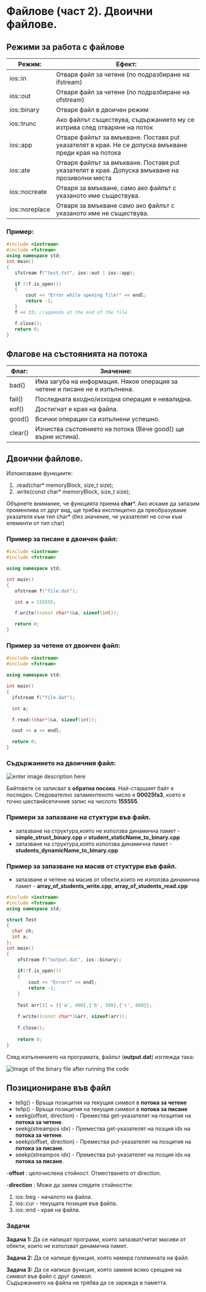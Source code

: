 # Файлове (част 2). Двоични файлове.

## Режими за работа с файлове


| Режим:| Ефект:                                                                      | 
|--------|------------------------------------------------------------------------------|
|ios::in |Отваря файл за четене  (по подразбиране на ifstream)                           |
|ios::out    |Отваря файл за четене (по подразбиране на ofstream)                        |
|ios::binary | Отваря файл в двоичен режим                                               |
|ios::trunc  | Ако файлът съществува,  съдържанието му се изтрива след отваряне на поток |
|ios::app    | Отваря файлът за вмъкване. Поставя put указателят в края. Не се допуска вмъкване преди края на потока      |
|ios::ate    | Отваря файлът за вмъкване. Поставя put указателят в края. Допуска вмъкване на прозиволни места                |
|ios::nocreate | Отваря за вмъкване, само ако файлът с указаното име съществува.|
ios::noreplace | Отваря за вмъкване само ако файлът с указаното име не съществува.|
### Пример:
 ```c++
#include <iostream>
#include <fstream>
using namespace std;
int main()
{
	ifstream f("test.txt", ios::out | ios::app);

	if (!f.is_open())
	{
		cout << "Error while opening file!" << endl;
		return -1;
	}
	f << 33; //appends at the end of the file

	f.close();
	return 0;
}
 ```
## Флагове на състоянията на потока 
| Флаг:| Значение:                                                                      | 
|--------|------------------------------------------------------------------------------|
|bad()   | Има загуба на информация. Някоя операция за четене и писане не е изпълнена. |
|fail() |Последната входно/изходна операция е невалидна.|
| eof() | Достигнат е края на файла. |
|good() | Всички операции са изпълнени успешно.|
|clear()| Изчиства състоянието на потока (Вече good() ще върне истина).|

## Двоични файлове.

Изпоилзваме функциите:

1. .read(char* memoryBlock, size_t size);
2. .write(const char* memoryBlock, size_t size);

Обърнете внимание, че функцията приема **char***. Ако искаме да запазим променлива от друг вид, ще трябва експлицитно да преобразуваме указателя към тип char* (без значение, че указателят не сочи към елементи от тип char)

### Пример за писане в двоичен файл:
 ```c++
#include <iostream>
#include <fstream>

using namespace std;

int main()
{
	ofstream f("file.dat");

	int a = 155555;

	f.write((const char*)&a, sizeof(int));

	return 0;
}
 ```
 ### Пример за четене от двоичен файл:
 
  ```c++
#include <iostream>
#include <fstream>

using namespace std;

int main()
{
	ifstream f("file.dat");

	int a;

	f.read((char*)&a, sizeof(int));

	cout << a << endl;

	return 0;
}
 ```

### Съдържанието на двоичния файл:
 ![enter image description here](https://i.ibb.co/G3R72qG/sudurjanie.png "Binary file example")
 
Байтовете се записват в **обратна посока**. Най-старшият байт е последен. Следователно запаментеното число е **00025fa3**, което е точно шестанйсетичния запис на числото **155555**.
 
### Примери за запазване на стуктури във файл.
 
- запазване на структура,която не използва динамична памет - **simple_struct_binary.cpp** и **student_staticName_to_binary.cpp**
- запазване на структура,която използва динамична памет - **students_dynamicName_to_binary.cpp**

### Пример за запазване на масив от стуктури във файл.
  
- запазване и четене на масив от обекти,които не използва динамична памет - **array_of_students_write.cpp**, **array_of_students_read.cpp** 

```c++
#include <iostream>
#include <fstream>
using namespace std;

struct Test
{
  char ch;
  int a;
};
int main()
{
    ofstream f("output.dat", ios::binary);
    
    if(!f.is_open())
    {
        cout << "Error!" << endl;
        return -1;
    }
    
    Test arr[3] = {{'a', 400},{'b', 500},{'c', 600}};
    
    f.write((const char*)&arr, sizeof(arr));
    
    f.close();
    
    return 0;
}

 ```

След изпълнението на програмата, файлът (**output.dat**) изглежда така:

![Image of the binary file after running the code](https://i.ibb.co/0JthLd6/3-A978-D14-7-C7-A-4-ABD-8-B0-C-DA27-F6-E9-CD0-A.png "Binary file")


## Позициониране във файл

 - tellg() - Връща позицития на текущия символ в **потока за четене**
 - tellp() - Връща позицития на текущия символ в **потока за писане**
 - seekg(offset, direction) - Премества get-указателят на позцития на **потока за четене**.
 - seekg(streampos idx) - Премества get-указателят на позция idx на **потока за четене**.
 - seekp(offset, direction) - Премества put-указателят на позцития на **потока за писане**.
 - seekp(streampos idx) - Премества put-указателят на позция idx на **потока за писане**.

-**offset** : целочислена стойност. Отместването от direction.
 
 -**direction** : Може да заема следите стойностти:

1. ios::beg - началото на файла.
2. ios::cur - текущата позиция във файла.
3. ios::end - края на файла.

### Задачи

**Задача 1:** Да се напишат програми, които запазват/четат масиви от обекти, които не използват динамична памет.

**Задача 2:** Да се напише функция, която намира големината на файл.

**Задача 3:** Да се напише функция, която заменя всяко срещане на символ във файл с друг символ. <br />
Съдържанието на файла не трябва да се зарежда в паметта.
